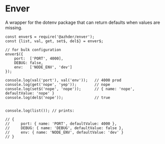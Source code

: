 # Enver

A wrapper for the dotenv package
that can return defaults when values are missing.


    const enver$ = require('@azhder/enver');
    const {list, val, get, set$, del$} = enver$;

    // for bulk configuration
    enver$({
        port:  ['PORT', 4000],
        DEBUG: false,
        env:   ['NODE_ENV', 'dev']
    });

    console.log(val('port'), val('env'));   // 4000 prod
    console.log(get('nope', 'yep'));        // nope
    console.log(set$('nope', 'nope'));      // { name: 'nope', defaultValue: 'nope' }
    console.log(del$('nope'));              // true


    console.log(list()); // prints:

    // {
    //     port: { name: 'PORT', defaultValue: 4000 },
    //     DEBUG: { name: 'DEBUG', defaultValue: false },
    //     env: { name: 'NODE_ENV', defaultValue: 'dev' }
    // }

